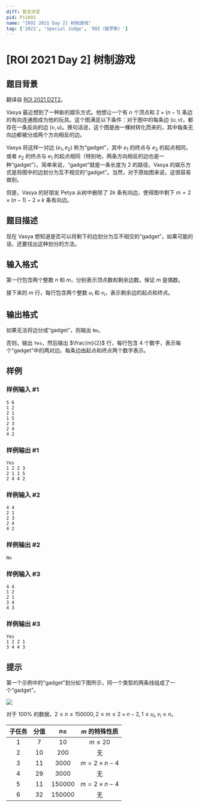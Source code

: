 ```yaml
---
diff: 暂无评定
pid: P11093
name: "[ROI 2021 Day 2] 树制游戏"
tag: ['2021', 'Special Judge', 'ROI（俄罗斯）']
---
```

# [ROI 2021 Day 2] 树制游戏
## 题目背景

翻译自 [ROI 2021 D2T2](https://neerc.ifmo.ru/school/archive/2020-2021/ru-olymp-roi-2021-day2.pdf)。

Vasya 最近想到了一种新的娱乐方式。他想让一个有 $n$ 个顶点和 $2\times(n−1)$ 条边的有向连通图成为他的玩具。这个图满足以下条件：对于图中的每条边 $(u, v)$，都存在一条反向的边 $(v, u)$。换句话说，这个图是由一棵树转化而来的，其中每条无向边都被分成两个方向相反的边。

Vasya 将这样一对边 $(e_1, e_2)$ 称为“gadget”，其中 $e_1$ 的终点与 $e_2$ 的起点相同，或者 $e_2$ 的终点与 $e_1$ 的起点相同（特别地，两条方向相反的边也是一种“gadget”）。简单来说，“gadget”就是一条长度为 $2$ 的路径。Vasya 的娱乐方式是将图中的边划分为互不相交的“gadget”。当然，对于原始图来说，这很容易做到。

但是，Vasya 的好朋友 Petya 从树中删除了 $2k$ 条有向边，使得图中剩下 $m = 2\times (n - 1) - 2\times k$ 条有向边。
## 题目描述

现在 Vasya 想知道是否可以将剩下的边划分为互不相交的“gadget”，如果可能的话，还要找出这种划分的方法。
## 输入格式

第一行包含两个整数 $n$ 和 $m$，分别表示顶点数和剩余边数。保证 $m$ 是偶数。

接下来的 $m$ 行，每行包含两个整数 $u_i$ 和 $v_i$，表示剩余边的起点和终点。
## 输出格式

如果无法将边分成“gadget”，则输出 `No`。

否则，输出 `Yes`，然后输出 $\frac{m}{2}$ 行，每行包含 $4$ 个数字，表示每个“gadget”中的两对边。每条边由起点和终点两个数字表示。
## 样例

### 样例输入 #1
```
5 6
1 2
2 1
1 5
2 3
2 4
4 2
```
### 样例输出 #1
```
Yes
1 2 2 3
2 1 1 5
2 4 4 2
```
### 样例输入 #2
```
4 4
2 1
2 3
2 4
4 2
```
### 样例输出 #2
```
No
```
### 样例输入 #3
```
4 4
1 2
2 1
3 4
4 3
```
### 样例输出 #3
```
Yes
1 2 2 1
3 4 4 3
```
## 提示

第一个示例中的“gadget”划分如下图所示，同一个类型的两条线组成了一个“gadget”。

![](https://cdn.luogu.com.cn/upload/image_hosting/lrmoulud.png)

对于 $100\%$ 的数据，$2 \le n \le 150000,2 \le m \le 2\times n - 2,1 \le u_i, v_i \le n$。

| 子任务 | 分值 | $n\le$ | $m$ 的特殊性质 |
| :----------: | :----------: | :----------: | :----------: |
| $1$ | $7$ | $10$ | $m\le20$ |
| $2$ | $10$ | $200$ | 无 |
| $3$ | $11$ | $3000$ | $m=2\times n-4$ |
| $4$ | $29$ | $3000$ | 无 |
| $5$ | $11$ | $150000$ | $m=2\times n-4$ |
| $6$ | $32$ | $150000$ | 无 |
